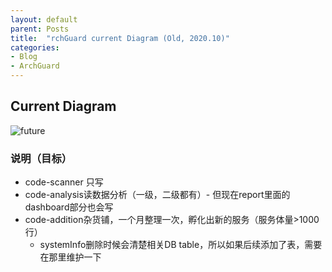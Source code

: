 ```yaml
---
layout: default
parent: Posts
title:  "rchGuard current Diagram (Old, 2020.10)"
categories:
- Blog
- ArchGuard
---
```


## Current Diagram

![future](http://www.plantuml.com/plantuml/png/bLHVJnj747_tfzZw2QI6Qr2V-XGRcnH2KZScpsYxjp5NrhkdlJseMrLAmfy08ZhID9LA6veea5IjIf3IaXHClqozT-R9Nw5pVyvmbvWcVl7CxCplzvlPsxdaA2oLssI53onEc6jILp8qgvJjV68O4Y-CD2mrwtxXEbGImHNbQeI8fd7T8bYQuff5RSgCiOylr1ZcwiRLAKDIHh53ZOiNFeBup1WKOOjJEMA7B8KQbOxWCzMlr528UV53L2n9CcifIbGH77_xmDzUqgzNaO4IUtsxE9ol6uNK2fqFAtJxblRkGqgXtd8KRSwKXSjDB5j394M_x89OD2OaBGwZRme8VdrTGqIOjCGnQpcMCrw5YZ48e3I2nergCGDpOmAu1aDS5QRBQ1ucXBWY5BFucIPNL_pjJRt-ItVnkDVUqC_kTFvvrFthXpZ-xwtR_iPT__7Ts1tItc_T5qULyl1RsUi4Sx1JsiJDikhDfU3mkR_sk-zvtVt5uFjVzVAkzfxssgi0hbT-h9H1HkVrFU3fjTS6yamBmHnqbWfDOkdao9PVTOuVn6JwrIwuaACtbdljhKayZvDEbry6Bu-WqzfK_VEfL5CIwnmz3HxVrZlt_4TtzE4pY4nY8eZmrtVr_NLmBrlAzpOxXplTlNrz_33OMehfphsUacbQoX8ybP_wMVL0sVtp-Sc3Gv3RVR7KQU_tMIEferSKc7fdw-J9ty5FUy7Uas1p9VXZ3KPPASFuO9Zf14zbV4dvdCKTW9-CBJJHn0qQybK4cGklgwZtjlJgGN9-yl1dlUZbK4ngKsvIJbfHIrzJMMDkm-8XIly8fMSeFWmvmh4NJybzxxlEqG60dqBVPAq5tAfJEMyH2fdZaO-IG5XRTsrRI8KgPLHobK2ktP3Of7c9WhXDobN9jaDLYOV0ZJ0MSAC1oXo0XR-RGYBC62eRLLIgJUIWg2lf7Av7gL1RFUFsUyh7Xn7AO61uketmwS9yc6WbZpcAe3WKoPgbZ8L6748EaPQj8h1l2_2xJbcwiTxO6B0ZO2r4WkgVNOCMqkJHzqn-unF9PaQfUS2tBfzFfwThEOfyNNPjl6D1_XaDhkn3PzP6T6VHrKtmUJ57qwO6VzN_LtvUzRiFfp_uSvvNR6J8Bq6kssJ_0G00)

### 说明（目标）

* code-scanner 只写
* code-analysis读数据分析（一级，二级都有）- 但现在report里面的dashboard部分也会写
* code-addition杂货铺，一个月整理一次，孵化出新的服务（服务体量>1000行）
    * systemInfo删除时候会清楚相关DB table，所以如果后续添加了表，需要在那里维护一下

